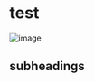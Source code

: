 # test

![image](https://github.com/user-attachments/assets/4f7e9847-2e92-4f02-bc74-f648d4ec2ae1)


## subheadings
